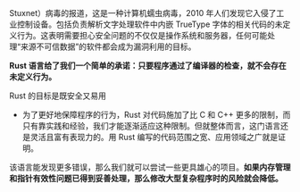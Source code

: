 Stuxnet）病毒的报道，这是一种计算机蠕虫病毒，2010 年人们发现它入侵了工业控制设备。包括负责解析文字处理软件中内嵌 TrueType 字体的相关代码的未定义行为。这表明需要担心安全问题的不仅仅是操作系统和服务器，任何可能处理“来源不可信数据”的软件都会成为漏洞利用的目标。

**Rust 语言给了我们一个简单的承诺：只要程序通过了编译器的检查，就不会存在未定义行为。**

Rust 的目标是既安全又易用
- 为了更好地保障程序的行为，Rust 对代码施加了比 C 和 C++ 更多的限制，而只有靠实践和经验，我们才能逐渐适应这种限制。但就整体而言，这门语言还是灵活且富有表现力的。用 Rust 编写的代码范围之宽、应用领域之广就是证明。

该语言能发现更多错误，那么我们就可以尝试一些更具雄心的项目。**如果内存管理和指针有效性问题已得到妥善处理，那么修改大型复杂程序时的风险就会降低。**

